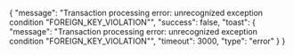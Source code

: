 {
    "message": "Transaction processing error: unrecognized exception condition \"FOREIGN_KEY_VIOLATION\"",
    "success": false,
    "toast": {
        "message": "Transaction processing error: unrecognized exception condition \"FOREIGN_KEY_VIOLATION\"",
        "timeout": 3000,
        "type": "error"
    }
}